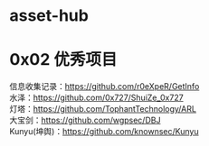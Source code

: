 # asset-hub

# 0x02 优秀项目
信息收集记录：https://github.com/r0eXpeR/GetInfo  
水泽：https://github.com/0x727/ShuiZe_0x727  
灯塔：https://github.com/TophantTechnology/ARL  
大宝剑：https://github.com/wgpsec/DBJ  
Kunyu(坤舆)：https://github.com/knownsec/Kunyu  
